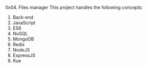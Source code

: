 0x04. Files manager
This project handles the following concepts:
1. Back-end
2. JavaScript
3. ES6
4. NoSQL
5. MongoDB
6. Redis
7. NodeJS
8. ExpressJS
9. Kue
